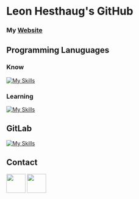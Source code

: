 # Leon Hesthaug's GitHub

### My <a href = "">Website</a>

## Programming Lanuguages
### Know

[![My Skills](https://skillicons.dev/icons?i=java,python,mysql,html,css,git,&theme=light&perline=)](https://skillicons.dev)
### Learning
[![My Skills](https://skillicons.dev/icons?i=js,c&theme=light)](https://skillicons.dev)

## GitLab
[![My Skills](https://skillicons.dev/icons?i=gitlab&theme=light)](https://gitlab.stud.idi.ntnu.no/leonehe)

## Contact

<a href="https://www.linkedin.com/in/leon-hesthaug-15a93b109/"><img src = "https://cdn-icons-png.flaticon.com/512/174/174857.png" width = 50></a>
<a href="mailto:leon.hesthaug@gmail.com"><img src = "https://i.pinimg.com/originals/8f/c3/7b/8fc37b74b608a622588fbaa361485f32.png" width = 50> </a>
